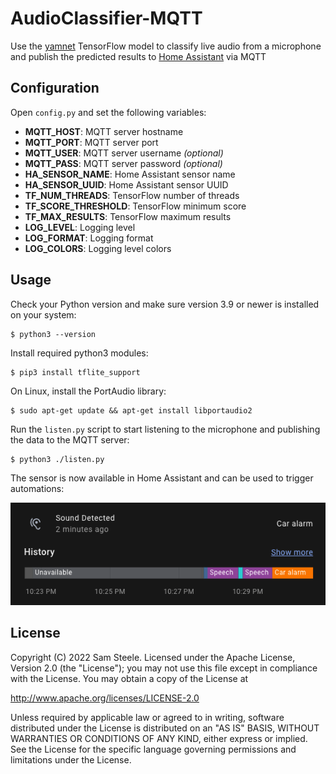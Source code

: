 # AudioClassifier-MQTT

Use the [yamnet](https://tfhub.dev/google/yamnet/) TensorFlow model to classify live audio from a microphone and publish the predicted results to [Home Assistant](https://www.home-assistant.io/) via MQTT

## Configuration

Open `config.py` and set the following variables:

* __MQTT_HOST__: MQTT server hostname
* __MQTT_PORT__: MQTT server port
* __MQTT_USER__: MQTT server username _(optional)_
* __MQTT_PASS__: MQTT server password _(optional)_
* __HA_SENSOR_NAME__: Home Assistant sensor name
* __HA_SENSOR_UUID__: Home Assistant sensor UUID
* __TF_NUM_THREADS__: TensorFlow number of threads
* __TF_SCORE_THRESHOLD__: TensorFlow minimum score
* __TF_MAX_RESULTS__: TensorFlow maximum results
* __LOG_LEVEL__: Logging level
* __LOG_FORMAT__: Logging format
* __LOG_COLORS__: Logging level colors

## Usage

Check your Python version and make sure version 3.9 or newer is installed on your system:

```shell
$ python3 --version
```

Install required python3 modules:

```shell
$ pip3 install tflite_support
```

On Linux, install the PortAudio library:
```shell
$ sudo apt-get update && apt-get install libportaudio2
```

Run the `listen.py` script to start listening to the microphone and publishing the data to the MQTT server:
```shell
$ python3 ./listen.py
```

The sensor is now available in Home Assistant and can be used to trigger automations:

![Home Assistant Screenshot](home-assistant.png)

## License

Copyright (C) 2022 Sam Steele. Licensed under the Apache License, Version 2.0 (the "License"); you may not use this file except in compliance with the License. You may obtain a copy of the License at

http://www.apache.org/licenses/LICENSE-2.0

Unless required by applicable law or agreed to in writing, software distributed under the License is distributed on an "AS IS" BASIS, WITHOUT WARRANTIES OR CONDITIONS OF ANY KIND, either express or implied. See the License for the specific language governing permissions and limitations under the License.
